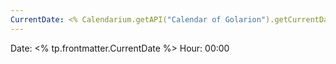 ```yaml
---
CurrentDate: <% Calendarium.getAPI("Calendar of Golarion").getCurrentDate().day %> / <% Calendarium.getAPI("Calendar of Golarion").getCurrentDate().month %> /<% Calendarium.getAPI("Calendar of Golarion").getCurrentDate().year %>
---
```



Date:  <% tp.frontmatter.CurrentDate %>
Hour: 00:00




